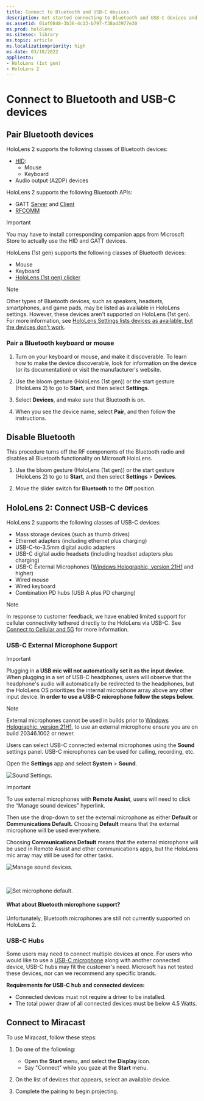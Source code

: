 ```yaml
---
title: Connect to Bluetooth and USB-C devices
description: Get started connecting to Bluetooth and USB-C devices and accessories from your HoloLens mixed reality devices.
ms.assetid: 01af0848-3b36-4c13-b797-f38ad3977e30
ms.prod: hololens
ms.sitesec: library
ms.topic: article
ms.localizationpriority: high
ms.date: 03/10/2022
appliesto:
- HoloLens (1st gen)
- HoloLens 2
---
```


# Connect to Bluetooth and USB-C devices

## Pair Bluetooth devices

HoloLens 2 supports the following classes of Bluetooth devices:

- [HID](/windows-hardware/drivers/hid/):
  - Mouse
  - Keyboard
- Audio output (A2DP) devices

HoloLens 2 supports the following Bluetooth APIs:

- GATT [Server](/windows/uwp/devices-sensors/gatt-server) and [Client](/windows/uwp/devices-sensors/gatt-client)
- [RFCOMM](/windows/uwp/devices-sensors/send-or-receive-files-with-rfcomm)

>[!IMPORTANT]
> You may have to install corresponding companion apps from Microsoft Store to actually use the HID and GATT devices.

HoloLens (1st gen) supports the following classes of Bluetooth devices:

- Mouse
- Keyboard
- [HoloLens (1st gen) clicker](hololens1-clicker.md)

> [!NOTE]
> Other types of Bluetooth devices, such as speakers, headsets, smartphones, and game pads, may be listed as available in HoloLens settings. However, these devices aren't supported on HoloLens (1st gen). For more information, see [HoloLens Settings lists devices as available, but the devices don't work](hololens-troubleshooting.md#devices-listed-as-available-in-settings-dont-work).

### Pair a Bluetooth keyboard or mouse

1. Turn on your keyboard or mouse, and make it discoverable. To learn how to make the device discoverable, look for information on the device (or its documentation) or visit the manufacturer's website.

1. Use the bloom gesture (HoloLens (1st gen)) or the start gesture (HoloLens 2) to go to **Start**, and then select **Settings**.

1. Select **Devices**, and make sure that Bluetooth is on.  

1. When you see the device name, select **Pair**, and then follow the instructions.

## Disable Bluetooth

This procedure turns off the RF components of the Bluetooth radio and disables all Bluetooth functionality on Microsoft HoloLens.

1. Use the bloom gesture (HoloLens (1st gen)) or the start gesture (HoloLens 2) to go to **Start**, and then select **Settings** > **Devices**.

1. Move the slider switch for **Bluetooth** to the **Off** position.

## HoloLens 2: Connect USB-C devices

HoloLens 2 supports the following classes of USB-C devices:

- Mass storage devices (such as thumb drives)
- Ethernet adapters (including ethernet plus charging)
- USB-C-to-3.5mm digital audio adapters
- USB-C digital audio headsets (including headset adapters plus charging)
- USB-C External Microphones ([Windows Holographic, version 21H1](hololens-release-notes.md#windows-holographic-version-21h1) and higher)
- Wired mouse
- Wired keyboard
- Combination PD hubs (USB A plus PD charging)

> [!NOTE]
> In response to customer feedback, we have enabled limited support for cellular connectivity tethered directly to the HoloLens via USB-C. See [Connect to Cellular and 5G](hololens-cellular.md) for more information.

### USB-C External Microphone Support

> [!IMPORTANT]
> Plugging in **a USB mic will not automatically set it as the input device**. When plugging in a set of USB-C headphones, users will observe that the headphone's audio will automatically be redirected to the headphones, but the HoloLens OS prioritizes the internal microphone array above any other input device. **In order to use a USB-C microphone follow the steps below.**

> [!NOTE]
> External microphones cannot be used in builds prior to [Windows Holographic, version 21H1](hololens-release-notes.md#windows-holographic-version-21h1), to use an external microphone ensure you are on build 20346.1002 or newer.

Users can select USB-C connected external microphones using the **Sound** settings panel. USB-C microphones can be used for calling, recording, etc.

Open the **Settings** app and select **System** > **Sound**.

![Sound Settings.](images/usbc-mic-1.jpg)

> [!IMPORTANT]
> To use external microphones with **Remote Assist**, users will need to click the “Manage sound devices” hyperlink.
>
> Then use the drop-down to set the external microphone as either **Default** or **Communications Default.** Choosing **Default** means that the external microphone will be used everywhere.
>
> Choosing **Communications Default** means that the external microphone will be used in Remote Assist and other communications apps, but the HoloLens mic array may still be used for other tasks.

![Manage sound devices.](images/usbc-mic-2.png)

<br>

![Set microphone default.](images/usbc-mic-3.jpg)

#### What about Bluetooth microphone support?

Unfortunately, Bluetooth microphones are still not currently supported on HoloLens 2.

### USB-C Hubs

Some users may need to connect multiple devices at once. For users who would like to use a [USB-C microphone](#usb-c-external-microphone-support) along with another connected device, USB-C hubs may fit the customer's need. Microsoft has not tested these devices, nor can we recommend any specific brands.

**Requirements for USB-C hub and connected devices:**

- Connected devices must not require a driver to be installed.
- The total power draw of all connected devices must be below 4.5 Watts.

## Connect to Miracast

To use Miracast, follow these steps:

1. Do one of the following:  

   - Open the **Start** menu, and select the **Display** icon.
   - Say "Connect" while you gaze at the **Start** menu.  

1. On the list of devices that appears, select an available device.

1. Complete the pairing to begin projecting.
